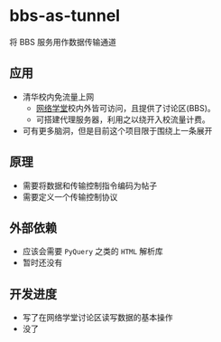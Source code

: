# bbs-as-tunnel
将 BBS 服务用作数据传输通道

## 应用
* 清华校内免流量上网
    * [网络学堂](http://learn.tsinghua.edu.cn)校内外皆可访问，且提供了讨论区(BBS)。
	* 可搭建代理服务器，利用之以绕开入校流量计费。
* 可有更多脑洞，但是目前这个项目限于围绕上一条展开

## 原理
* 需要将数据和传输控制指令编码为帖子
* 需要定义一个传输控制协议

## 外部依赖
* 应该会需要 `PyQuery` 之类的 `HTML` 解析库
* 暂时还没有

## 开发进度
* 写了在网络学堂讨论区读写数据的基本操作
* 没了